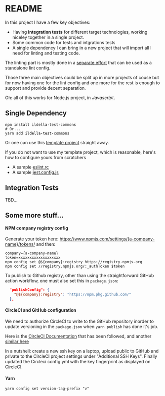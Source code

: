 # README

In this project I have a few key objectives: 

  * Having **integration tests** for different target technologies, working niceley together in a single project.
  * Some common code for tests and intgrations tests
  * A single dependency I can bring in a new project that will import all I need for linting and testing code. 
  
The linting part is mostly done in a [separate effort](https://github.com/ildella/eslint-config-node-opinionated) that can be used as a standalone lint config.

Those three main objectives could be split up in more projects of couse but for now having one for the lint config and one more for the rest is enough to support and provide decent separation. 

Oh: all of this works for Node.js project, in *Javascript*.

## Single Dependency

```shell
npm install ildella-test-commons
# Or...
yarn add ildella-test-commons
```

Or one can use this [template project](https://github.com/ildella/ildella-nodejs-template/) straight away. 

If you do not want to use my template project, which is reasonable, here's how to configure yours from scratchers
  
  * A sample [eslint.rc](https://github.com/ildella/ildella-nodejs-template/blob/master/.eslintrc.js)
  * A sample [jest.config.js](https://github.com/ildella/ildella-nodejs-template/blob/master/jest.config.js)

## Integration Tests

TBD...

## Some more stuff...

#### NPM company registry config

Generate your token here: https://www.npmjs.com/settings/{a-company-name}/tokens/ and then:

```shell
company={a-company-name}
token=xxxxxxxxxxxxxxxxxxx
npm config set @${company}:registry https://registry.npmjs.org
npm config set //registry.npmjs.org/:_authToken $token
```

To publish to Github registry, other than using the straightforward GitHub action workflow, one must also set this in `package.json`:

```json
  "publishConfig": {
    "@${company}:registry": "https://npm.pkg.github.com/"
  },
```

#### CircleCI and GitHub configuration

We need to authorize CircleCI to write to the GitHub repository inorder to update versioning in the `package.json` when `yarn publish` has done it's job. 

Here is the [CircleCI Documentation](https://circleci.com/docs/2.0/gh-bb-integration/#creating-a-github-deploy-key) that has been followed, and another [similar here](https://circleci.com/docs/2.0/add-ssh-key/)

In a nutshell: create a new ssh key on a laptop, upload public to GitHub and private to the CircleCI project settings under "Additional SSH Keys". Finally updated the Circleci config.yml with the key fingerprint as displayed on CircleCI. 

#### Yarn

```shell
yarn config set version-tag-prefix "v"
```
